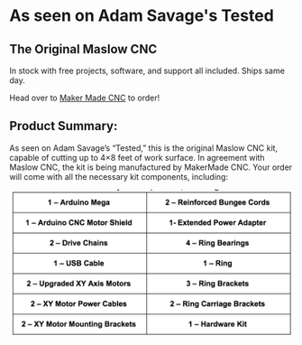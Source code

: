 # As seen on Adam Savage's Tested

## The Original Maslow CNC
In stock with free projects, software, and support all included.  Ships same day.

Head over to [Maker Made CNC](https://www.makermadecnc.com/shop) to order!

## Product Summary:
As seen on Adam Savage’s “Tested,” this is the original Maslow CNC kit, capable of cutting up to 4×8 feet of work surface.  In agreement with Maslow CNC, the kit is being manufactured by MakerMade CNC. Your order will come with all the necessary kit components, including: 

![Maslow Original Kit Contents](https://github.com/MaslowCommunityGarden/The-Original-Maslow-CNC/blob/master/maslowOriginalParts.png)
